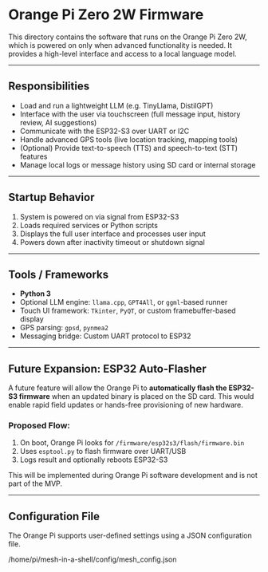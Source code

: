 # Orange Pi Zero 2W Firmware

This directory contains the software that runs on the Orange Pi Zero 2W, which is powered on only when advanced functionality is needed. It provides a high-level interface and access to a local language model.

---

## Responsibilities

- Load and run a lightweight LLM (e.g. TinyLlama, DistilGPT)
- Interface with the user via touchscreen (full message input, history review, AI suggestions)
- Communicate with the ESP32-S3 over UART or I2C
- Handle advanced GPS tools (live location tracking, mapping tools)
- (Optional) Provide text-to-speech (TTS) and speech-to-text (STT) features
- Manage local logs or message history using SD card or internal storage

---

## Startup Behavior

1. System is powered on via signal from ESP32-S3
2. Loads required services or Python scripts
3. Displays the full user interface and processes user input
4. Powers down after inactivity timeout or shutdown signal

---

## Tools / Frameworks

- **Python 3**
- Optional LLM engine: `llama.cpp`, `GPT4All`, or `ggml`-based runner
- Touch UI framework: `Tkinter`, `PyQT`, or custom framebuffer-based display
- GPS parsing: `gpsd`, `pynmea2`
- Messaging bridge: Custom UART protocol to ESP32

---

## Future Expansion: ESP32 Auto-Flasher

A future feature will allow the Orange Pi to **automatically flash the ESP32-S3 firmware** when an updated binary is placed on the SD card. This would enable rapid field updates or hands-free provisioning of new hardware.

### Proposed Flow:
1. On boot, Orange Pi looks for `/firmware/esp32s3/flash/firmware.bin`
2. Uses `esptool.py` to flash firmware over UART/USB
3. Logs result and optionally reboots ESP32-S3

This will be implemented during Orange Pi software development and is not part of the MVP.

---

## Configuration File

The Orange Pi supports user-defined settings using a JSON configuration file.

/home/pi/mesh-in-a-shell/config/mesh_config.json

